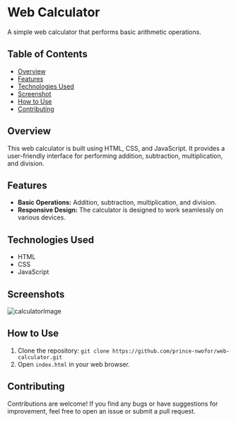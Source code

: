 # Web Calculator

A simple web calculator that performs basic arithmetic operations.

## Table of Contents
- [Overview](#overview)
- [Features](#features)
- [Technologies Used](#technologies-used)
- [Screenshot](#screenshots)
- [How to Use](#how-to-use)
- [Contributing](#contributing)

## Overview
This web calculator is built using HTML, CSS, and JavaScript. It provides a user-friendly interface for performing addition, subtraction, multiplication, and division.

## Features
- **Basic Operations:** Addition, subtraction, multiplication, and division.
- **Responsive Design:** The calculator is designed to work seamlessly on various devices.

## Technologies Used
- HTML
- CSS
- JavaScript


## Screenshots
![calculatorImage](https://github.com/prince-nwofor/web-calculator/assets/89349779/caa59d3f-acea-4efe-8909-49ed5e539ed7)



## How to Use
1. Clone the repository: `git clone https://github.com/prince-nwofor/web-calculator.git`
2. Open `index.html` in your web browser.

## Contributing
Contributions are welcome! If you find any bugs or have suggestions for improvement, feel free to open an issue or submit a pull request.

